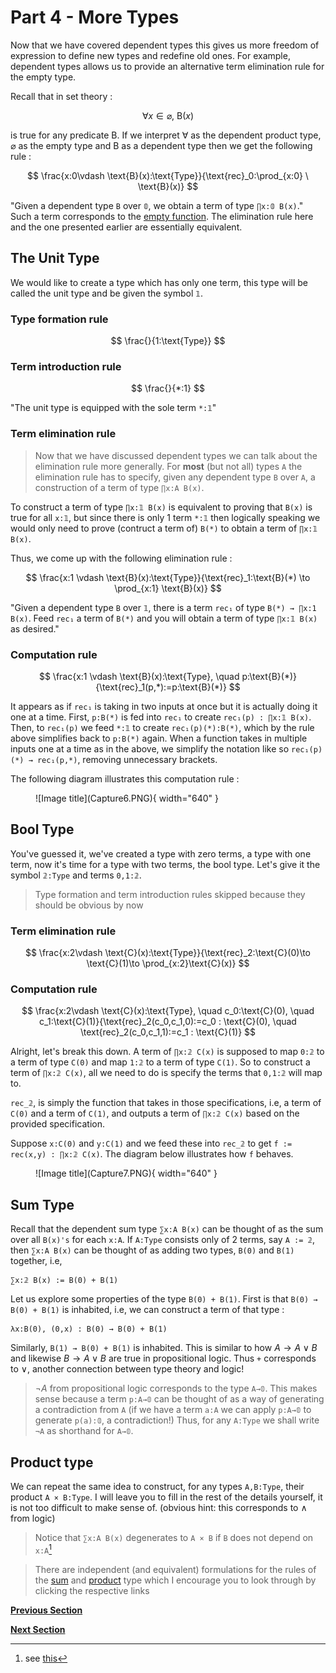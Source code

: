 # Part 4 - More Types

Now that we have covered dependent types this gives us more freedom of expression to define new types and redefine old ones. For example, dependent types allows us to provide an alternative term elimination rule for the empty type.

Recall that in set theory :

$$
\forall x\in \varnothing, \ \text{B}(x)
$$

is true for any predicate $\text{B}$. If we interpret $\forall$ as the dependent product type, $\varnothing$ as the empty type and $\text{B}$ as a dependent type then we get the following rule :

$$
\frac{x:0\vdash \text{B}(x):\text{Type}}{\text{rec}_0:\prod_{x:0} \ \text{B}(x)}
$$

"Given a dependent type `B` over `𝟘`, we obtain a term of type `∏x:𝟘 B(x)`." Such a term corresponds to the [empty function](https://en.wikipedia.org/wiki/Function_(mathematics)#empty_function). The elimination rule here and the one presented earlier are essentially equivalent. 

## The Unit Type

We would like to create a type which has only one term, this type will be called the unit type and be given the symbol `𝟙`.

### Type formation rule

$$
\frac{}{1:\text{Type}}
$$

### Term introduction rule

$$
\frac{}{*:1}
$$

"The unit type is equipped with the sole term `*:𝟙`"

### Term elimination rule

> Now that we have discussed dependent types we can talk about the elimination rule more generally. For **most** (but not all) types `A` the elimination rule has to specify, given any dependent type `B` over `A`, a construction of a term of type `∏x:A B(x)`. 

To construct a term of type `∏x:𝟙 B(x)` is equivalent to proving that `B(x)` is true for all `x:𝟙`, but since there is only 1 term `*:𝟙` then logically speaking we would only need to prove (contruct a term of) `B(*)` to obtain a term of `∏x:𝟙 B(x)`.    

Thus, we come up with the following elimination rule :

$$
\frac{x:1 \vdash \text{B}(x):\text{Type}}{\text{rec}_1:\text{B}(*) \to \prod_{x:1} \text{B}(x)}
$$

"Given a dependent type `B` over `𝟙`, there is a term `rec₁` of type `B(*) → ∏x:1 B(x)`. Feed `rec₁` a term of `B(*)` and you will obtain a term of type `∏x:𝟙 B(x)` as desired."

### Computation rule

$$
\frac{x:1 \vdash \text{B}(x):\text{Type}, \quad p:\text{B}(*)}{\text{rec}_1(p,*):=p:\text{B}(*)}
$$

It appears as if `rec₁` is taking in two inputs at once but it is actually doing it one at a time. First, `p:B(*)` is fed into `rec₁` to create `rec₁(p) : ∏x:𝟙 B(x)`. Then, to `rec₁(p)` we feed `*:𝟙` to create `rec₁(p)(*):B(*)`, which by the rule above simplifies back to `p:B(*)` again. When a function takes in multiple inputs one at a time as in the above, we simplify the notation like so `rec₁(p)(*) → rec₁(p,*)`, removing unnecessary brackets.

The following diagram illustrates this computation rule :

<figure markdown>
  ![Image title](Capture6.PNG){ width="640" }
</figure>

## Bool Type

You've guessed it, we've created a type with zero terms, a type with one term, now it's time for a type with two terms, the bool type. Let's give it the symbol `𝟚:Type` and terms `0,1:𝟚`.

> Type formation and term introduction rules skipped because they should be obvious by now

### Term elimination rule

$$
\frac{x:2\vdash \text{C}(x):\text{Type}}{\text{rec}_2:\text{C}(0)\to \text{C}(1)\to \prod_{x:2}\text{C}(x)}
$$

### Computation rule

$$
\frac{x:2\vdash \text{C}(x):\text{Type}, \quad c_0:\text{C}(0), \quad c_1:\text{C}(1)}{\text{rec}_2(c_0,c_1,0):=c_0 : \text{C}(0), \quad \text{rec}_2(c_0,c_1,1):=c_1 : \text{C}(1)}
$$

Alright, let's break this down. A term of `∏x:𝟚 C(x)` is supposed to map `0:𝟚` to a term of type `C(0)` and map `1:𝟚` to a term of type `C(1)`. So to construct a term of `∏x:𝟚 C(x)`, all we need to do is specify the terms that `0,1:𝟚` will map to. 

`rec_𝟚`, is simply the function that takes in those specifications, i.e, a term of `C(0)` and a term of `C(1)`, and outputs a term of `∏x:𝟚 C(x)` based on the provided specification. 

Suppose `x:C(0)` and `y:C(1)` and we feed these into `rec_𝟚` to get `f := rec(x,y) : ∏x:𝟚 C(x)`. The diagram below illustrates how `f` behaves.

<figure markdown>
  ![Image title](Capture7.PNG){ width="640" }
</figure>

## Sum Type

Recall that the dependent sum type `∑x:A B(x)` can be thought of as the sum over all `B(x)'s` for each `x:A`. If `A:Type` consists only of 2 terms, say `A := 𝟚`, then `∑x:A B(x)` can be thought of as adding two types, `B(0)` and `B(1)` together, i.e, 

```
∑x:𝟚 B(x) := B(0) + B(1)
```
Let us explore some properties of the type `B(0) + B(1)`. First is that `B(0) → B(0) + B(1)` is inhabited, i.e, we can construct a term of that type :
```
λx:B(0), (0,x) : B(0) → B(0) + B(1)
```
Similarly, `B(1) → B(0) + B(1)` is inhabited. This is similar to how $A \to A \lor B$ and likewise $B \to A \lor B$ are true in propositional logic. Thus `+` corresponds to $\lor$, another connection between type theory and logic!

> $\neg A$ from propositional logic corresponds to the type `A→𝟘`. This makes sense because a term `p:A→𝟘` can be thought of as a way of generating a contradiction from `A` (if we have a term `a:A` we can apply `p:A→𝟘` to generate `p(a):𝟘`, a contradiction!) Thus, for any `A:Type` we shall write `¬A` as shorthand for `A→𝟘`.  

## Product type

We can repeat the same idea to construct, for any types `A,B:Type`, their product `A × B:Type`. I will leave you to fill in the rest of the details yourself, it is not too difficult to make sense of. (obvious hint: this corresponds to $\land$ from logic)

> Notice that `∑x:A B(x)` degenerates to `A × B` if `B` does not depend on `x:A`[^1] 

> There are independent (and equivalent) formulations for the rules of the [sum](https://ncatlab.org/nlab/show/sum+type) and [product](https://ncatlab.org/nlab/show/product+type) type which I encourage you to look through by clicking the respective links
<!--
## The First Theorem

Let us introduce and prove the first theorem of this series :

> Theorem. Let `A,B,C:Type`, then the type
>
> ```
>                (A + B) → (A → C) → (B → C) → C
> ```
> is inhabited (has a term).

> What is the significance of this theorem? Viewed as propositions instead of types, the theorem states that : if we have a proof of `A + B` and we wish to prove `C` then it suffices to prove both `A → C` and `B → C`. This is the principle of proof by cases. 

Proof. First let us construct the dependent types :

```
x:𝟚 ⊢ D(x):Type, D(0) := A, D(1) := B

x:𝟚 ⊢ E(x):Type, E := λx:𝟚, D(x) → C
```
We can then rewrite our goal into
```
                 ∑x:𝟚 D(x) → E(0) → E(1) → C
```
Essentially what we want to do is construct a function that takes in a term of type `∑x:𝟚 D(x)`, a term of type `E(0)`, and a term of type `E(1)` and returns a term of type `C`. We also know that the construction a function involves making use of a lambda abstraction, so let us start with the following template :

```
λh1:(∑x:𝟚 D(x)), λh2:E(0), λh3:E(1), [something]
```

By applying the elimination rule of `𝟚:Type` with the dependent type `E` we obtain

```
rec₂ : E(0) → E(1) → ∏x:𝟚 E(x)
```
via the elimination rule for `∑` we can decompose `h1:∑x:𝟚 D(x)` as follows:
```
π₁(h1) : 𝟚,   π₂(h1) : D(π₁(h1))
```
Given terms `h2:E(0)` and `h3:E(1)` :
```
rec₂(h2,h3,π₁(h1)) : E(π₁(h1)) := D(π₁(h1)) → C

-- and hence --

rec₂(h2,h3,π₁(h1),π₂(h1)) : C
```

We can now fill in the previously unknown `[something]` :

```
λh1:(∑x:𝟚 D(x)), λh2:E(0), λh3:E(1), rec₂(h2,h3,π₁(h1),π₂(h1))
```
The above is a term of `∑x:𝟚 D(x) → E(0) → E(1) → C`, thus `(A + B) → (A → C) → (B → C) → C` is inhabited as required. ∎
-->

[**Previous Section**](part3.md)

[**Next Section**](part5.md)

[^1]: see [this](https://cs.stackexchange.com/questions/81112/why-product-type-is-a-dependent-sum)